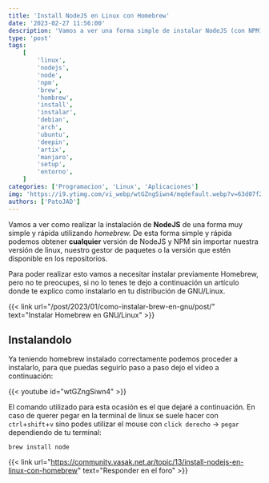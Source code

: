 ```yaml
---
title: 'Install NodeJS en Linux con Homebrew'
date: '2023-02-27 11:56:00'
description: 'Vamos a ver una forma simple de instalar NodeJS (con NPM) en cuaqluier GNU/Linux sin importar tu gestor de paquetes usando Homebrew'
type: 'post'
tags:
    [
        'linux',
        'nodejs',
        'node',
        'npm',
        'brew',
        'hombrew',
        'install',
        'instalar',
        'debian',
        'arch',
        'ubuntu',
        'deepin',
        'artix',
        'manjaro',
        'setup',
        'entorno',
    ]
categories: ['Programacion', 'Linux', 'Aplicaciones']
img: 'https://i9.ytimg.com/vi_webp/wtGZngSiwn4/mqdefault.webp?v=63d07f2a&sqp=CJyN858G&rs=AOn4CLB2_2mtqIC0VnEx4HIXIy8rkxmAoA'
authors: ['PatoJAD']
---
```


Vamos a ver como realizar la instalación de **NodeJS** de una forma muy simple y rápida utilizando _homebrew._ De esta forma simple y rápida podemos obtener **cualquier** versión de NodeJS y NPM sin importar nuestra versión de linux, nuestro gestor de paquetes o la versión que estén disponible en los repositorios.

Para poder realizar esto vamos a necesitar instalar previamente Homebrew, pero no te preocupes, si no lo tenes te dejo a continuación un artículo donde te explico como instalarlo en tu distribución de GNU/Linux.

{{< link url="/post/2023/01/como-instalar-brew-en-gnu/post/" text="Instalar Homebrew en GNU/Linux" >}}

## Instalandolo

Ya teniendo homebrew instalado correctamente podemos proceder a instalarlo, para que puedas seguirlo paso a paso dejo el video a continuación:

{{< youtube id="wtGZngSiwn4" >}}

El comando utilizado para esta ocasión es el que dejaré a continuación. En caso de querer pegar en la terminal de linux se suele hacer con `ctrl`+`shift`+`v` sino podes utilizar el mouse con `click derecho` -> `pegar` dependiendo de tu terminal:

```shell
brew install node
```

{{< link url="https://community.vasak.net.ar/topic/13/install-nodejs-en-linux-con-homebrew" text="Responder en el foro" >}}
